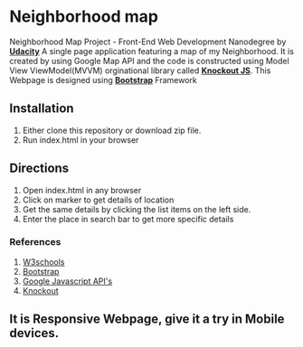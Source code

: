 # Neighborhood map
Neighborhood Map Project -  Front-End Web Development Nanodegree by **[Udacity](https://in.udacity.com/)**
A single page application featuring a map of my Neighborhood. It is created by using Google Map API and the code is constructed using Model View ViewModel(MVVM) orginational library called **[Knockout JS](http://knockoutjs.com/)**. This Webpage is designed using **[Bootstrap](http://getbootstrap.com/)** Framework
## Installation
1. Either clone this repository or download zip file. 
2. Run index.html in your browser
## Directions
1. Open index.html in any browser
2. Click on marker to get details of location
3. Get the same details by clicking the list items on the left side.
4. Enter the place in search bar to get more specific details
### References
1. [W3schools](https://www.w3schools.com/)
2. [Bootstrap](http://getbootstrap.com/)
3. [Google Javascript API's](https://developers.google.com/maps/documentation/javascript/)
4. [Knockout](http://knockoutjs.com/documentation/introduction.html)

## It is Responsive Webpage, give it a try in Mobile devices.